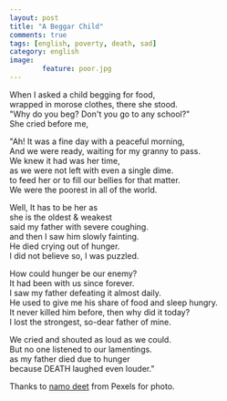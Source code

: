 ```yaml
---
layout: post
title: "A Beggar Child"
comments: true
tags: [english, poverty, death, sad]
category: english
image: 
        feature: poor.jpg
---
```


When I asked a child begging for food,<br />
wrapped in morose clothes, there she stood.<br />
"Why do you beg? Don't you go to any school?"<br />
She cried before me,<br />

"Ah! It was a fine day with a peaceful morning,<br />
And we were ready, waiting for my granny to pass.<br />
We knew it had was her time,<br />
as we were not left with even a single dime.<br />
to feed her or to fill our bellies for that matter.<br />
We were the poorest in all of the world.<br />

Well, It has to be her as<br />
she is the oldest & weakest<br />
said my father with severe coughing.<br />
and then I saw him slowly fainting.<br />
He died crying out of hunger.<br />
I did not believe so, I was puzzled.<br />

How could hunger be our enemy?<br />
It had been with us since forever.<br />
I saw my father defeating it almost daily.<br />
He used to give me his share of food and sleep hungry.<br />
It never killed him before, then why did it today?<br />
I lost the strongest, so-dear father of mine.<br />

We cried and shouted as loud as we could.<br />
But no one listened to our lamentings.<br />
as my father died due to hunger<br />
because DEATH laughed even louder."<br />

Thanks to [namo deet](https://www.instagram.com/namodeet/) from Pexels for photo.